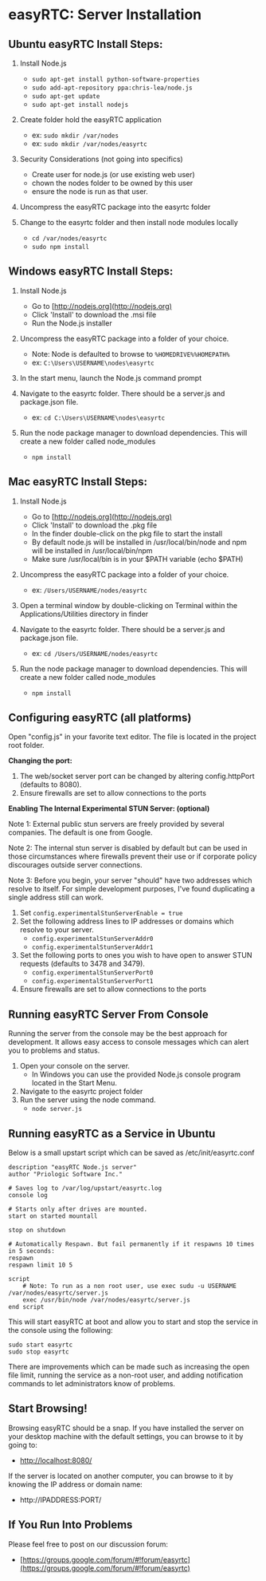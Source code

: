 easyRTC: Server Installation
============================

Ubuntu easyRTC Install Steps:
----------------------------

1. Install Node.js
    * `sudo apt-get install python-software-properties`
    * `sudo add-apt-repository ppa:chris-lea/node.js`
    * `sudo apt-get update`
    * `sudo apt-get install nodejs`

2. Create folder hold the easyRTC application
    * ex: `sudo mkdir /var/nodes`
    * ex: `sudo mkdir /var/nodes/easyrtc`

3. Security Considerations (not going into specifics)
    * Create user for node.js (or use existing web user)
    * chown the nodes folder to be owned by this user
    * ensure the node is run as that user.
	
4. Uncompress the easyRTC package into the easyrtc folder

5. Change to the easyrtc folder and then install node modules locally
    * `cd /var/nodes/easyrtc`
    * `sudo npm install`


Windows easyRTC Install Steps:
------------------------------

1. Install Node.js
    * Go to [http://nodejs.org](http://nodejs.org)
    * Click 'Install' to download the .msi file
    * Run the Node.js installer

2. Uncompress the easyRTC package into a folder of your choice.
    * Note: Node is defaulted to browse to `%HOMEDRIVE%%HOMEPATH%`
    * ex: `C:\Users\USERNAME\nodes\easyrtc`

3. In the start menu, launch the Node.js command prompt

4. Navigate to the easyrtc folder. There should be a server.js and package.json file.
    * ex: `cd C:\Users\USERNAME\nodes\easyrtc`

5. Run the node package manager to download dependencies. This will create a new folder called node_modules
    * `npm install`


Mac easyRTC Install Steps:
------------------------------

1. Install Node.js
    * Go to [http://nodejs.org](http://nodejs.org)
    * Click 'Install' to download the .pkg file
    * In the finder double-click on the pkg file to start the install
    * By default node.js will be installed in /usr/local/bin/node and npm will be installed in /usr/local/bin/npm
    * Make sure /usr/local/bin is in your $PATH variable (echo $PATH)

2. Uncompress the easyRTC package into a folder of your choice.
    * ex: `/Users/USERNAME/nodes/easyrtc`

3. Open a terminal window by double-clicking on Terminal within the Applications/Utilities directory in finder

4. Navigate to the easyrtc folder. There should be a server.js and package.json file.
    * ex: `cd /Users/USERNAME/nodes/easyrtc`

5. Run the node package manager to download dependencies. This will create a new folder called node_modules
    * `npm install`
 


Configuring easyRTC (all platforms)
-----------------------------------

Open "config.js" in your favorite text editor. The file is located in the project root folder.

**Changing the port:**

1. The web/socket server port can be changed by altering config.httpPort (defaults to 8080).
2. Ensure firewalls are set to allow connections to the ports

**Enabling The Internal Experimental STUN Server: (optional)**

Note 1: External public stun servers are freely provided by several companies. The default is one from Google.

Note 2: The internal stun server is disabled by default but can be used in those circumstances where firewalls prevent their use or if corporate policy discourages outside server connections.

Note 3: Before you begin, your server "should" have two addresses which resolve to itself. For simple development purposes, I've found duplicating a single address still can work.

1. Set `config.experimentalStunServerEnable = true`
2. Set the following address lines to IP addresses or domains which resolve to your server.
    * `config.experimentalStunServerAddr0`
    * `config.experimentalStunServerAddr1`
3. Set the following ports to ones you wish to have open to answer STUN requests (defaults to 3478 and 3479).
    * `config.experimentalStunServerPort0`
    * `config.experimentalStunServerPort1`
4. Ensure firewalls are set to allow connections to the ports


Running easyRTC Server From Console
-----------------------------------

Running the server from the console may be the best approach for development. It allows easy access to console messages which can alert you to problems and status.

1. Open your console on the server.
    * In Windows you can use the provided Node.js console program located in the Start Menu.
2. Navigate to the easyrtc project folder
3. Run the server using the node command.
    * `node server.js`

Running easyRTC as a Service in Ubuntu
--------------------------------------

Below is a small upstart script which can be saved as /etc/init/easyrtc.conf

    description "easyRTC Node.js server"
    author "Priologic Software Inc."

    # Saves log to /var/log/upstart/easyrtc.log
    console log

    # Starts only after drives are mounted.
    start on started mountall

    stop on shutdown

    # Automatically Respawn. But fail permanently if it respawns 10 times in 5 seconds:
    respawn
    respawn limit 10 5

    script
        # Note: To run as a non root user, use exec sudu -u USERNAME /var/nodes/easyrtc/server.js
        exec /usr/bin/node /var/nodes/easyrtc/server.js
    end script

This will start easyRTC at boot and allow you to start and stop the service in the console using the following:

    sudo start easyrtc  
    sudo stop easyrtc

There are improvements which can be made such as increasing the open file limit, running the service as a non-root user, and adding notification commands to let administrators know of problems.


Start Browsing!
---------------

Browsing easyRTC should be a snap. If you have installed the server on your desktop machine with the default settings, you can browse to it by going to:

 * [http://localhost:8080/](http://localhost:8080/)

If the server is located on another computer, you can browse to it by knowing the IP address or domain name:

 * http://IPADDRESS:PORT/


If You Run Into Problems
------------------------
Please feel free to post on our discussion forum:

 * [https://groups.google.com/forum/#!forum/easyrtc](https://groups.google.com/forum/#!forum/easyrtc)

